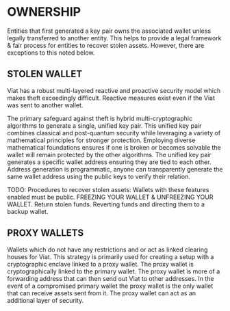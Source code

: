 # OWNERSHIP

Entities that first generated a key pair owns the associated wallet unless legally transferred to another entity. This helps to provide a legal framework & fair process for entities to recover stolen assets. However, there are exceptions to this noted below.

## STOLEN WALLET

Viat has a robust multi-layered reactive and proactive security model which makes theft exceedingly difficult. 
Reactive measures exist even if the Viat was sent to another wallet.

The primary safeguard against theft is hybrid multi-cryptographic algorithms to generate a single, unified key pair. This unified key pair combines classical and post-quantum security while leveraging a variety of mathematical principles for stronger protection. Employing diverse mathematical foundations ensures if one is broken or becomes solvable the wallet will remain protected by the other algorithms. The unified key pair generates a specific wallet address ensuring they are tied to each other. Address generation is programmatic, anyone can transparently generate the same wallet address using the public keys to verify their relation.

TODO: Procedures to recover stolen assets: Wallets with these features enabled must be public.
FREEZING YOUR WALLET & UNFREEZING YOUR WALLET. Return stolen funds. Reverting funds and directing them to a backup wallet.

## PROXY WALLETS

Wallets which do not have any restrictions and or act as linked clearing houses for Viat.
This strategy is primarily used for creating a setup with a cryptographic enclave linked to a proxy wallet. The proxy wallet is cryptographically linked to the primary wallet. The proxy wallet is more of a forwarding address that can then send out Viat to other addresses. In the event of a compromised primary wallet the proxy wallet is the only wallet that can receive assets sent from it. The proxy wallet can act as an additional layer of security.
